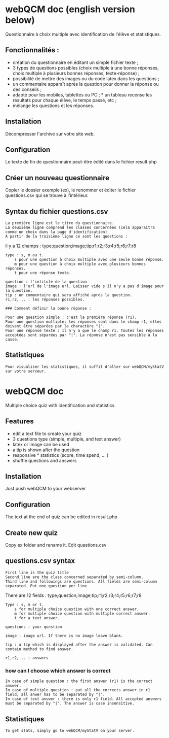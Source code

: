 # webQCM doc (english version below)

Questionnaire à choix multiple avec identification de l'élève et statistiques.

## Fonctionnalités :

* création du questionnaire en éditant un simple fichier texte ;
* 3 types de questions possibles (choix multiple à une bonne réponses, choix multiple à plusieurs bonnes réponses, texte-réponse) ;
* possibilité de mettre des images ou du code latex dans les questions ;
* un commentaire apparaît après la question pour donner la réponse ou des conseils ;
* adapté pour les mobiles, tablettes ou PC ;
* un tableau recense les résultats pour chaque élève, le temps passé, etc ;
* mélange les questions et les réponses.

## Installation

Décompresser l'archive sur votre site web.

## Configuration

Le texte de fin de questionnaire peut-être édité dans le fichier result.php

## Créer un nouveau questionnaire

Copier le dossier exemple (ex), le renommer et éditer le fichier questions.csv qui se trouve à l'intérieur.

## Syntax du fichier questions.csv

    La première ligne est le titre du questionnaire.
    La deuxième ligne comprend les classes concernées (cela apparaitra comme un choix dans la page d'identification)
    A partir de la troisième ligne ce sont les questions :

il y a 12 champs : type;question;image;tip;r1;r2;r3;r4;r5;r6;r7;r8

    type : s, m ou t.
        s pour une question à choix multiple avec une seule bonne réponse.
        m pour une question à choix multiple avec plusieurs bonnes réponses.
        t pour une réponse texte.

    question : l'intitulé de la question
    image : l'url de l'image url. Laisser vide s'il n'y a pas d'image pour la question.
    tip : un commentaire qui sera affiché après la question.
    r1,r2,... : les réponses possibles.

	### Comment définir la bonne réponse :

    Pour une question simple : c'est la première réponse (r1).
    Pour une question multiple: les réponses sont dans le champ r1, elles doivent être séparées par le charactère "|".
    Pour une réponse texte : Il n'y a que le champ r1. Toutes les réponses acceptées sont séparées par "|". La réponse n'est pas sensible à la casse.
	
## Statistiques

    Pour visualiser les statistiques, il suffit d'aller sur webQCM/myStatV sur votre serveur.

# webQCM doc

Multiple choice quiz with identification and statistics.

## Features

* edit a text file to create your quiz
* 3 questions type (simple, multiple, and text answer)
* latex or image can be used
* a tip is shown after the question
* responsive
* statistics (score, time spend, ... )
* shuffle questions and answers

## Installation

Just push webQCM to your webserver

## Configuration

The text at the end of quiz can be edited in result.php

## Create new quiz

Copy ex folder and rename it. Edit questions.csv

## questions.csv syntax

    First line is the quiz title
    Second line are the class concerned separated by semi-column.
    Third line and followings are questions. All fields are semi-column separated. Put one question per line.

There are 12 fields : type;question;image;tip;r1;r2;r3;r4;r5;r6;r7;r8

    Type : s, m or t.
        s for multiple choice question with one correct answer.
        m for multiple choice question with multiple correct answer.
        t for a text answer.

    questions : your question

    image : image url. If there is no image leave blank.

    tip : a tip which is displayed after the answer is validated. Can contain method to find answer.

    r1,r2,... : answers

### how can I choose which answer is correct

    In case of simple question : the first answer (r1) is the correct answer.
    In case of multiple question : put all the corrects answer in r1 field, all anwer has to be separated by "|".
    In case of text answer : there is only r1 field. All accepted answers must be separated by "|". The answer is case insensitive.

## Statistiques

    To get stats, simply go to webQCM/myStatV on your server.
